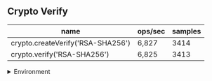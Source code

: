 ## Crypto Verify

|name|ops/sec|samples|
|-|-|-|
|crypto.createVerify('RSA-SHA256')|6,827|3414|
|crypto.verify('RSA-SHA256')|6,825|3413|


<details>
<summary>Environment</summary>

* __Machine:__ linux x64 | 4 vCPUs | 7.6GB Mem
* __Run:__ Wed Oct 15 2025 21:12:52 GMT+0000 (Coordinated Universal Time)
* __Node:__ `v18.20.7`
</details>

<!--
{"environment":{"platform":"linux","arch":"x64","cpus":4,"totalMemory":7.597843170166016},"benchmarks":[{"name":"crypto.createVerify('RSA-SHA256')","samples":3414,"opsSec":6827.639500634366},{"name":"crypto.verify('RSA-SHA256')","samples":3413,"opsSec":6825.389578108472}]}-->
